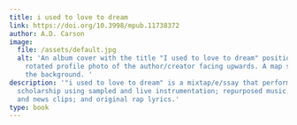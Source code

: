 ```yaml
---
title: i used to love to dream
link: https://doi.org/10.3998/mpub.11738372
author: A.D. Carson
image:
  file: /assets/default.jpg
  alt: 'An album cover with the title "I used to love to dream" position to a
    rotated profile photo of the author/creator facing upwards. A map serves as
    the background. '
description: '"i used to love to dream" is a mixtap/e/ssay that performs hip-hop
  scholarship using sampled and live instrumentation; repurposed music, film,
  and news clips; and original rap lyrics.'
type: book
---
```

